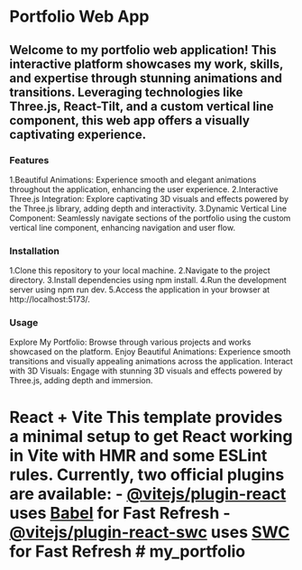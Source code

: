 # **Portfolio Web App**
## Welcome to my portfolio web application! This interactive platform showcases my work, skills, and expertise through stunning animations and transitions. Leveraging technologies like Three.js, React-Tilt, and a custom vertical line component, this web app offers a visually captivating experience. 

### **Features** 
1.Beautiful Animations: Experience smooth and elegant animations throughout the application, enhancing the user experience.
2.Interactive Three.js Integration: Explore captivating 3D visuals and effects powered by the Three.js library, adding depth and interactivity. 
3.Dynamic Vertical Line Component: Seamlessly navigate sections of the portfolio using the custom vertical line component, enhancing navigation and user flow.

### **Installation** 
1.Clone this repository to your local machine. 
2.Navigate to the project directory. 
3.Install dependencies using npm install. 
4.Run the development server using npm run dev. 5.Access the application in your browser at http://localhost:5173/. 

### **Usage** 
Explore My Portfolio: Browse through various projects and works showcased on the platform. Enjoy Beautiful Animations: Experience smooth transitions and visually appealing animations across the application. Interact with 3D Visuals: Engage with stunning 3D visuals and effects powered by Three.js, adding depth and immersion. 

# React + Vite This template provides a minimal setup to get React working in Vite with HMR and some ESLint rules. Currently, two official plugins are available: - [@vitejs/plugin-react](https://github.com/vitejs/vite-plugin-react/blob/main/packages/plugin-react/README.md) uses [Babel](https://babeljs.io/) for Fast Refresh - [@vitejs/plugin-react-swc](https://github.com/vitejs/vite-plugin-react-swc) uses [SWC](https://swc.rs/) for Fast Refresh # my_portfolio